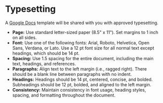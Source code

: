 # Typesetting

A [Google Docs](https://docs.google.com) template will be shared with you with approved typesetting.

-   **Page:** Use standard letter-sized paper (8.5" x 11").
    Set margins to 1 inch on all sides.
-   **Font:** Use one of the following fonts: Arial, Roboto, Helvetica, Open Sans, Verdana, or Lato.
    Use a 12 pt font size for all normal text except headings, which should be 14 pt.
-   **Spacing:** Use 1.5 spacing for the entire document, including the main text, headings, and references.
-   **Paragraphs:** Align text to the left margin (i.e., ragged right).
    There should be a blank line between paragraphs with no indent.
-   **Headings:** Headings should be 14 pt, centered, concise, and bolded.
    Subheadings should be 12 pt, bolded, and aligned to the left margin.
-   **Consistency:** Maintain consistency in font usage, heading styles, spacing, and formatting throughout the document.
